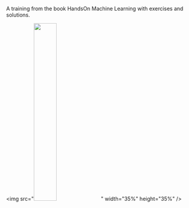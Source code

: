 A training from the book HandsOn Machine Learning with exercises and solutions.

<img src="<img src="https://github.com/RafaeldeLimaThomaz/HandsOnMachineLearning/blob/main/readme.png "  width="35%" height="35%" />  "  width="35%" height="35%" /> 

